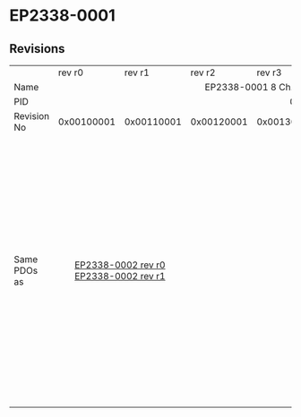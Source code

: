 # EP2338-0001

## Revisions
<table>
<tr>
<td></td>
<td>rev r0</td>
<td>rev r1</td>
<td>rev r2</td>
<td>rev r3</td>
<td>rev r4</td>
<td>rev r5</td>
<td>rev r6</td>
<td>rev r7</td>
</tr>
<tr>
<td>Name</td>
<td colspan=8 align="center">EP2338-0001 8 Ch. Dig. Input/Output 24V, 0,5A, M8</td>
</tr>
<tr>
<td>PID</td>
<td colspan=8 align="center">0x09224052</td>
</tr>
<tr>
<td>Revision No</td>
<td>0x00100001</td>
<td>0x00110001</td>
<td>0x00120001</td>
<td>0x00130001</td>
<td>0x00140001</td>
<td>0x00150001</td>
<td>0x00160001</td>
<td>0x00170001</td>
</tr>
<tr>
<td>Same PDOs as</td>
<td colspan=2 align="center"><a href="EP2338-0002.md">EP2338-0002 rev r0</a><br/><a href="EP2338-0002.md">EP2338-0002 rev r1</a></td>
<td colspan=6 align="center"><a href="EP2338-0002.md">EP2338-0002 rev r2</a><br/><a href="EP2338-0002.md">EP2338-0002 rev r3</a><br/><a href="EP2338-0002.md">EP2338-0002 rev r4</a><br/><a href="EP2338-0002.md">EP2338-0002 rev r5</a><br/><a href="EP2338-0002.md">EP2338-0002 rev r6</a><br/><a href="EP2338-0002.md">EP2338-0002 rev r7</a><br/><a href="EP2338-1001.md">EP2338-1001 rev r0</a><br/><a href="EP2338-1001.md">EP2338-1001 rev r1</a><br/><a href="EP2338-1001.md">EP2338-1001 rev r2</a><br/><a href="EP2338-1002.md">EP2338-1002 rev r0</a><br/><a href="EP2338-1002.md">EP2338-1002 rev r1</a><br/><a href="EP2338-1002.md">EP2338-1002 rev r2</a><br/><a href="EPP2338-0001.md">EPP2338-0001 rev r0</a><br/><a href="EPP2338-0001.md">EPP2338-0001 rev r1</a><br/><a href="EPP2338-0001.md">EPP2338-0001 rev r2</a><br/><a href="EPP2338-0002.md">EPP2338-0002 rev r0</a><br/><a href="EPP2338-0002.md">EPP2338-0002 rev r1</a><br/><a href="EPP2338-0002.md">EPP2338-0002 rev r2</a><br/><a href="EPP2338-1001.md">EPP2338-1001 rev r1</a><br/><a href="EPP2338-1001.md">EPP2338-1001 rev r2</a><br/><a href="EPP2338-1001.md">EPP2338-1001 rev r3</a><br/><a href="EPP2338-1002.md">EPP2338-1002 rev r1</a><br/><a href="EPP2338-1002.md">EPP2338-1002 rev r2</a><br/><a href="EPP2338-1002.md">EPP2338-1002 rev r3</a></td>
</tr>
</table>
